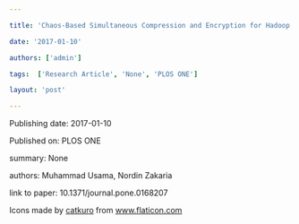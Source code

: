 ---
title: 'Chaos-Based Simultaneous Compression and Encryption for Hadoop'
date: '2017-01-10'
authors: ['admin']
tags:  ['Research Article', 'None', 'PLOS ONE']
layout: 'post'
---
Publishing date: 2017-01-10

Published on: PLOS ONE

summary: None

authors: Muhammad Usama, Nordin Zakaria

link to paper: 10.1371/journal.pone.0168207

Icons made by <a href="https://www.flaticon.com/free-icon/bookshelves_3576884" title="catkuro">catkuro</a> from <a href="https://www.flaticon.com/" title="Flaticon"> www.flaticon.com</a>